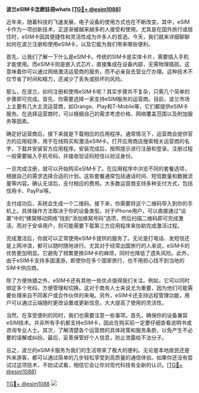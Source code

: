 **波兰eSIM卡怎麽註冊whats [[TG💪+ @esim1088](https://t.me/s/esim1088)]**

近年来，随着科技的飞速发展，电子设备的使用方式也在不断改变。其中，eSIM卡作为一项创新技术，正逐渐被越来越多的人接受和使用。尤其是在国外旅行或居住时，eSIM卡因其便捷性和灵活性成为许多人的首选。今天，我们就来详细聊聊如何在波兰注册和使用eSIM卡，以及它能为我们带来哪些便利。

首先，让我们了解一下什么是eSIM卡。传统的SIM卡是实体卡片，需要插入手机才能使用。而eSIM卡则是嵌入式芯片，直接集成在设备内部，无需物理插拔。这意味着你可以通过网络激活运营商的服务，而不必亲自去营业厅办理。这种技术不仅节省了时间和精力，还减少了丢失或损坏的风险。

那么，在波兰，如何注册和使用eSIM卡呢？其实步骤并不复杂，只需几个简单的步骤即可完成。首先，你需要选择一家支持eSIM服务的运营商。目前，波兰市场上主要有几大主流运营商，如Orange、Play和T-Mobile等，它们都提供eSIM卡服务。在选择运营商时，可以根据自己的需求考虑价格、网络覆盖范围以及附加服务等因素。

确定好运营商后，接下来就是下载相应的应用程序。通常情况下，运营商会提供官方的应用程序，用于在线购买和激活eSIM卡。打开应用商店搜索相关运营商的名字，下载并安装官方应用程序。安装完成后，按照提示进行注册和登录。注册过程一般需要输入手机号码，并接收验证码短信以验证身份。

一旦完成注册，就可以开始购买eSIM卡了。在应用程序中浏览不同的套餐选项，根据自己的需求选择合适的计划。这些套餐通常包括通话时间、短信数量和数据流量等内容。确认无误后，支付相应的费用。大多数运营商支持多种支付方式，包括信用卡、PayPal等。

支付成功后，系统会生成一个二维码。接下来，你需要将这个二维码导入到你的手机上。具体操作方法取决于你的设备类型。对于iPhone用户，可以直接通过“设置”中的“蜂窝移动网络”找到“添加蜂窝号码”选项，然后扫描二维码即可完成激活。而对于安卓用户，则可能需要下载第三方应用程序来协助完成激活过程。

完成激活后，你就可以正常使用eSIM卡提供的服务了。无论是打电话、发短信还是上网冲浪，都可以随时随地进行。尤其对于经常出国旅行的人来说，eSIM卡的优势更加明显。它避免了频繁更换SIM卡的麻烦，同时也降低了遗失风险。此外，由于eSIM卡支持多国漫游，即使你在多个国家旅行，也不用担心找不到当地的SIM卡供应商。

除了方便快捷之外，eSIM卡还有其他一些优点值得我们关注。例如，它可以同时绑定多个号码，方便管理和切换。这对于商务人士来说尤为重要，因为他们可能需要处理来自不同客户或合作伙伴的来电。另外，eSIM卡还支持远程管理功能，用户可以通过云端随时更改设置或更新信息，大大提高了使用的灵活性。

当然，在享受便利的同时，我们也需要注意一些事项。首先，确保你的设备兼容eSIM技术。并非所有手机都支持eSIM卡，因此在购买前一定要仔细查看说明书或咨询专业人士。其次，了解清楚各个运营商的具体政策和服务条款，以免产生不必要的误解或纠纷。最后，妥善保管好个人信息，防止泄露给不法分子。

总之，波兰的eSIM卡服务为我们的生活带来了极大的便利。无论是本地居民还是外来游客，都可以通过简单的几步轻松享受到高质量的通信体验。如果你还没有尝试过这项技术，不妨试试看，相信它会让你对现代科技有全新的认识。[[TG💪+ @esim1088](https://t.me/s/esim1088)]

[TG💪+ @esim1088](https://t.me/s/esim1088) ![](https://i.postimg.cc/4NQfJmqS/Snipaste-2025-05-13-00-14-12.png)